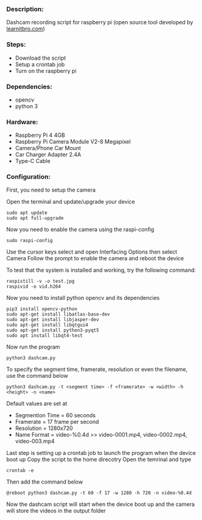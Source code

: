 ### Description: 
Dashcam recording script for raspberry pi (open source tool developed by [learnitbro.com](https://learnitbro.com/))

### Steps:
- Download the script
- Setup a crontab job
- Turn on the raspberry pi

### Dependencies:
- opencv
- python 3

### Hardware:
- Raspberry Pi 4 4GB
- Raspberry Pi Camera Module V2-8 Megapixel
- Camera/Phone Car Mount
- Car Charger Adapter 2.4A
- Type-C Cable

### Configuration:
First, you need to setup the camera

Open the terminal and update/upgrade your device
```
sudo apt update
sudo apt full-upgrade
```
Now you need to enable the camera  using the raspi-config
```
sudo raspi-config
```
Use the cursor keys select and open Interfacing Options then select Camera
Follow the prompt to enable the camera and reboot the device

To test that the system is installed and working, try the following command:
```
raspistill -v -o test.jpg
raspivid -o vid.h264
```
Now you need to install python opencv and its dependencies
```
pip3 install opencv-python
sudo apt-get install libatlas-base-dev
sudo apt-get install libjasper-dev
sudo apt-get install libqtgui4
sudo apt-get install python3-pyqt5
sudo apt install libqt4-test
```

Now run the program
```
python3 dashcam.py
```
To specify the segment time, framerate, resolution or even the filename, use the command below
```
python3 dashcam.py -t <segment time> -f <framerate> -w <width> -h <height> -n <name>
```
Default values are set at
- Segmention Time = 60 seconds
- Framerate = 17 frame per second
- Resolution = 1280x720
- Name Format = video-%0.4d >> video-0001.mp4, video-0002.mp4, video-003.mp4

Last step is setting up a crontab job to launch the program when the device boot up
Copy the script to the home direcotry
Open the temrinal and type
```
crontab -e
```
Then add the command below
```
@reboot python3 dashcam.py -t 60 -f 17 -w 1280 -h 720 -n video-%0.4d
```
Now the dashcam script will start when the device boot up and the camera will store the videos in the output folder

